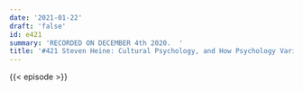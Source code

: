 ```yaml
---
date: '2021-01-22'
draft: 'false'
id: e421
summary: 'RECORDED ON DECEMBER 4th 2020.  '
title: '#421 Steven Heine: Cultural Psychology, and How Psychology Varies Across Cultures'
---
```

{{< episode >}}
